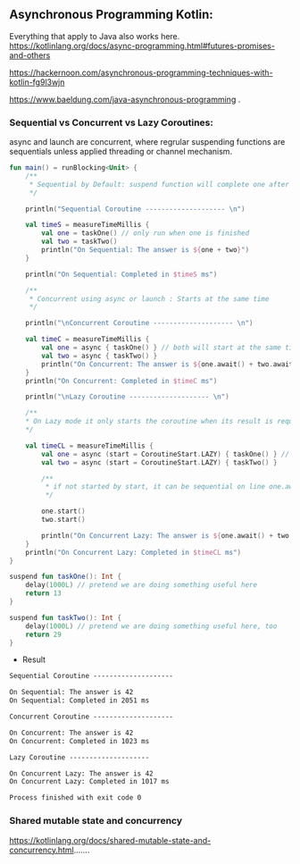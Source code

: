 ## Asynchronous Programming Kotlin:
Everything that apply to Java also works here.
https://kotlinlang.org/docs/async-programming.html#futures-promises-and-others

https://hackernoon.com/asynchronous-programming-techniques-with-kotlin-fg9l3wjn

https://www.baeldung.com/java-asynchronous-programming .

### Sequential vs Concurrent vs Lazy Coroutines:
async and launch are concurrent, where regrular suspending functions are sequentials unless applied threading or channel mechanism.
```kotlin
fun main() = runBlocking<Unit> {
    /**
     * Sequential by Default: suspend function will complete one after another
     */

    println("Sequential Coroutine -------------------- \n")

    val timeS = measureTimeMillis {
        val one = taskOne() // only run when one is finished
        val two = taskTwo()
        println("On Sequential: The answer is ${one + two}")
    }

    println("On Sequential: Completed in $timeS ms")

    /**
     * Concurrent using async or launch : Starts at the same time
     */

    println("\nConcurrent Coroutine -------------------- \n")

    val timeC = measureTimeMillis {
        val one = async { taskOne() } // both will start at the same time
        val two = async { taskTwo() }
        println("On Concurrent: The answer is ${one.await() + two.await()}")
    }
    println("On Concurrent: Completed in $timeC ms")

    println("\nLazy Coroutine -------------------- \n")

    /**
    * On Lazy mode it only starts the coroutine when its result is required by await, or if it's Job's start function is invoked.
    */

    val timeCL = measureTimeMillis {
        val one = async (start = CoroutineStart.LAZY) { taskOne() } // both will start at the same time
        val two = async (start = CoroutineStart.LAZY) { taskTwo() }

        /**
         * if not started by start, it can be sequential on line one.await() + two.await()
         */

        one.start()
        two.start()

        println("On Concurrent Lazy: The answer is ${one.await() + two.await()}")
    }
    println("On Concurrent Lazy: Completed in $timeCL ms")
}

suspend fun taskOne(): Int {
    delay(1000L) // pretend we are doing something useful here
    return 13
}

suspend fun taskTwo(): Int {
    delay(1000L) // pretend we are doing something useful here, too
    return 29
}
```

* Result
```txt
Sequential Coroutine -------------------- 

On Sequential: The answer is 42
On Sequential: Completed in 2051 ms

Concurrent Coroutine -------------------- 

On Concurrent: The answer is 42
On Concurrent: Completed in 1023 ms

Lazy Coroutine -------------------- 

On Concurrent Lazy: The answer is 42
On Concurrent Lazy: Completed in 1017 ms

Process finished with exit code 0
```

### Shared mutable state and concurrency
https://kotlinlang.org/docs/shared-mutable-state-and-concurrency.html.......